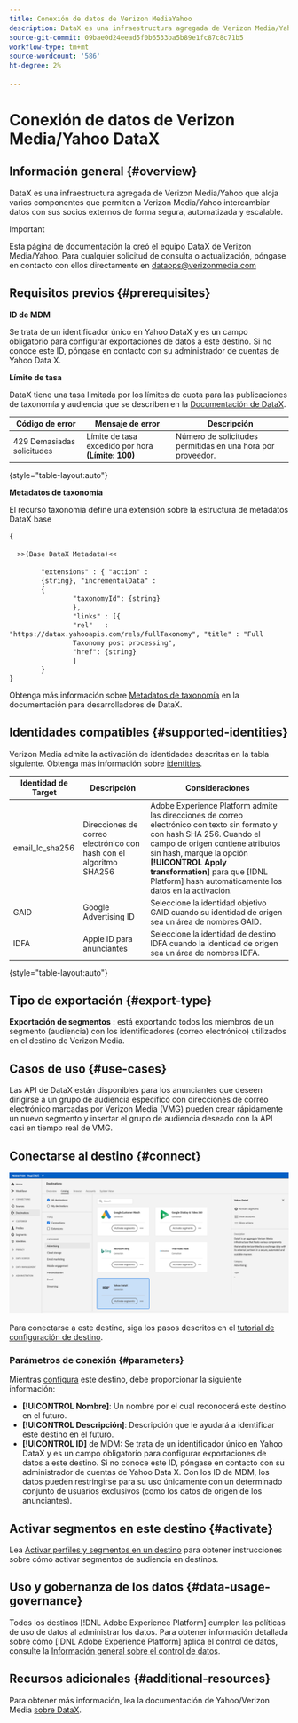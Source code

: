 ```yaml
---
title: Conexión de datos de Verizon MediaYahoo
description: DataX es una infraestructura agregada de Verizon Media/Yahoo que aloja varios componentes que permiten a Verizon Media/Yahoo intercambiar datos con sus socios externos de forma segura, automatizada y escalable.
source-git-commit: 09bae0d24eead5f0b6533ba5b89e1fc87c8c71b5
workflow-type: tm+mt
source-wordcount: '586'
ht-degree: 2%

---
```



# Conexión de datos de Verizon Media/Yahoo DataX

## Información general {#overview}

DataX es una infraestructura agregada de Verizon Media/Yahoo que aloja varios componentes que permiten a Verizon Media/Yahoo intercambiar datos con sus socios externos de forma segura, automatizada y escalable.

>[!IMPORTANT]
>
>Esta página de documentación la creó el equipo DataX de Verizon Media/Yahoo. Para cualquier solicitud de consulta o actualización, póngase en contacto con ellos directamente en [dataops@verizonmedia.com](mailto:dataops@verizonmedia.com)

## Requisitos previos {#prerequisites}

**ID de MDM**

Se trata de un identificador único en Yahoo DataX y es un campo obligatorio para configurar exportaciones de datos a este destino. Si no conoce este ID, póngase en contacto con su administrador de cuentas de Yahoo Data X.

**Límite de tasa**

DataX tiene una tasa limitada por los límites de cuota para las publicaciones de taxonomía y audiencia que se describen en la [Documentación de DataX](https://developer.verizonmedia.com/datax/guide/rate-limits/).


| Código de error | Mensaje de error | Descripción |
|---------|----------|---------|
| 429 Demasiadas solicitudes | Límite de tasa excedido por hora **(Límite: 100)** | Número de solicitudes permitidas en una hora por proveedor. |

{style=&quot;table-layout:auto&quot;}

**Metadatos de taxonomía**

El recurso taxonomía define una extensión sobre la estructura de metadatos DataX base

```
{

  >>(Base DataX Metadata)<<

        "extensions" : { "action" :
        {string}, "incrementalData" :
        {
                "taxonomyId": {string}
                },
                "links" : [{
                "rel"   : "https://datax.yahooapis.com/rels/fullTaxonomy", "title" : "Full
                Taxonomy post processing",
                "href": {string}
                ]
        }
}
```

Obtenga más información sobre [Metadatos de taxonomía](https://developer.verizonmedia.com/datax/guide/taxonomy/taxo-metadata/) en la documentación para desarrolladores de DataX.

## Identidades compatibles {#supported-identities}

Verizon Media admite la activación de identidades descritas en la tabla siguiente. Obtenga más información sobre [identities](https://experienceleague.adobe.com/docs/experience-platform/identity/namespaces.html?lang=en#getting-started).

| Identidad de Target | Descripción | Consideraciones |
|---|---|---|
| email_lc_sha256 | Direcciones de correo electrónico con hash con el algoritmo SHA256 | Adobe Experience Platform admite las direcciones de correo electrónico con texto sin formato y con hash SHA 256. Cuando el campo de origen contiene atributos sin hash, marque la opción **[!UICONTROL Apply transformation]** para que [!DNL Platform] hash automáticamente los datos en la activación. |
| GAID | Google Advertising ID | Seleccione la identidad objetivo GAID cuando su identidad de origen sea un área de nombres GAID. |
| IDFA | Apple ID para anunciantes | Seleccione la identidad de destino IDFA cuando la identidad de origen sea un área de nombres IDFA. |

{style=&quot;table-layout:auto&quot;}

## Tipo de exportación {#export-type}

**Exportación de segmentos** : está exportando todos los miembros de un segmento (audiencia) con los identificadores (correo electrónico) utilizados en el destino de Verizon Media.

## Casos de uso {#use-cases}

Las API de DataX están disponibles para los anunciantes que deseen dirigirse a un grupo de audiencia específico con direcciones de correo electrónico marcadas por Verizon Media (VMG) pueden crear rápidamente un nuevo segmento y insertar el grupo de audiencia deseado con la API casi en tiempo real de VMG.

## Conectarse al destino {#connect}

![Tarjeta de destino de Yahoo DataX en la interfaz de usuario de Platform](/help/destinations/assets/catalog/advertising/yahoo-datax/catalog.png)

Para conectarse a este destino, siga los pasos descritos en el [tutorial de configuración de destino](../../ui/connect-destination.md).

### Parámetros de conexión {#parameters}

Mientras [configura](../../ui/connect-destination.md) este destino, debe proporcionar la siguiente información:

* **[!UICONTROL Nombre]**: Un nombre por el cual reconocerá este destino en el futuro.
* **[!UICONTROL Descripción]**: Descripción que le ayudará a identificar este destino en el futuro.
* **[!UICONTROL ID]** de MDM: Se trata de un identificador único en Yahoo DataX y es un campo obligatorio para configurar exportaciones de datos a este destino. Si no conoce este ID, póngase en contacto con su administrador de cuentas de Yahoo Data X.  Con los ID de MDM, los datos pueden restringirse para su uso únicamente con un determinado conjunto de usuarios exclusivos (como los datos de origen de los anunciantes).

## Activar segmentos en este destino {#activate}

Lea [Activar perfiles y segmentos en un destino](../../ui/activate-segment-streaming-destinations.md) para obtener instrucciones sobre cómo activar segmentos de audiencia en destinos.

## Uso y gobernanza de los datos {#data-usage-governance}

Todos los destinos [!DNL Adobe Experience Platform] cumplen las políticas de uso de datos al administrar los datos. Para obtener información detallada sobre cómo [!DNL Adobe Experience Platform] aplica el control de datos, consulte la [Información general sobre el control de datos](https://experienceleague.adobe.com/docs/experience-platform/data-governance/home.html).

## Recursos adicionales {#additional-resources}

Para obtener más información, lea la documentación de Yahoo/Verizon Media [sobre DataX](https://developer.verizonmedia.com/datax/guide/).